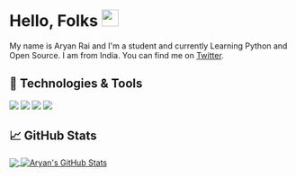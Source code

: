 # Hello, Folks <img src="https://github.com/aaryanrr/aaryanrr/blob/main/wave.gif" width=30px>

My name is Aryan Rai and I'm a student and currently Learning Python and Open Source. I am from India. You can find me on [Twitter](https://twitter.com/Aryann_nnn).

## 🔧 Technologies & Tools

![](https://img.shields.io/badge/OS-Windows-informational?style=flat&logo=windows&logoColor=white&color=2bbc8a)
![](https://img.shields.io/badge/Editor-Vscode-informational?style=flat&logo=visual-studio-code&logoColor=white&color=2bbc8a)
![](https://img.shields.io/badge/Code-Python-informational?style=flat&logo=python&logoColor=white&color=2bbc8a)
![](https://img.shields.io/badge/Tools-MySQL-informational?style=flat&logo=mysql&logoColor=white&color=2bbc8a)

## &#x1f4c8; GitHub Stats


<a href="https://github.com/aaryanrr/aaryanrr">

  <img align="center" src="https://github-readme-stats.vercel.app/api/top-langs/?username=aaryanrr&hide=javascript&title_color=ffffff&text_color=c9cacc&icon_color=2bbc8a&bg_color=1d1f21" />

</a>

<a href="https://github.com/aaryanrr/aaryanrr">
  <img align="center" src="https://github-readme-stats.vercel.app/api?username=aaryanrr&show_icons=true&line_height=27&count_private=true&title_color=ffffff&text_color=c9cacc&icon_color=2bbc8a&bg_color=1d1f21" alt="Aryan's GitHub Stats" />
</a>

<!-- Resources -->
<!-- GitHub Stats: https://github.com/anuraghazra/github-readme-stats -->
<!-- Shields: https://shields.io/ -->
